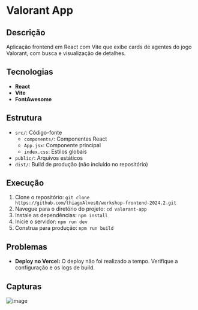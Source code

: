 # Valorant App

## Descrição

Aplicação frontend em React com Vite que exibe cards de agentes do jogo Valorant, com busca e visualização de detalhes.

## Tecnologias

- **React**
- **Vite**
- **FontAwesome**

## Estrutura

- `src/`: Código-fonte
  - `components/`: Componentes React
  - `App.jsx`: Componente principal
  - `index.css`: Estilos globais
- `public/`: Arquivos estáticos
- `dist/`: Build de produção (não incluído no repositório)

## Execução

1. Clone o repositório: `git clone https://github.com/thiagoAlves0/workshop-frontend-2024.2.git`
2. Navegue para o diretório do projeto: `cd valorant-app`
3. Instale as dependências: `npm install`
4. Inicie o servidor: `npm run dev`
5. Construa para produção: `npm run build`

## Problemas

- **Deploy no Vercel:** O deploy não foi realizado a tempo. Verifique a configuração e os logs de build.

## Capturas 

![image](https://github.com/user-attachments/assets/5ca98564-f75d-47a4-84a6-9b1f21a92419)



